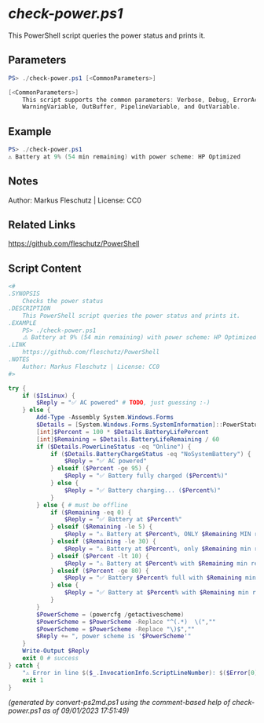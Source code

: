 *check-power.ps1*
================

This PowerShell script queries the power status and prints it.

Parameters
----------
```powershell
PS> ./check-power.ps1 [<CommonParameters>]

[<CommonParameters>]
    This script supports the common parameters: Verbose, Debug, ErrorAction, ErrorVariable, WarningAction, 
    WarningVariable, OutBuffer, PipelineVariable, and OutVariable.
```

Example
-------
```powershell
PS> ./check-power.ps1
⚠️ Battery at 9% (54 min remaining) with power scheme: HP Optimized

```

Notes
-----
Author: Markus Fleschutz | License: CC0

Related Links
-------------
https://github.com/fleschutz/PowerShell

Script Content
--------------
```powershell
<#
.SYNOPSIS
	Checks the power status
.DESCRIPTION
	This PowerShell script queries the power status and prints it.
.EXAMPLE
	PS> ./check-power.ps1
	⚠️ Battery at 9% (54 min remaining) with power scheme: HP Optimized 
.LINK
	https://github.com/fleschutz/PowerShell
.NOTES
	Author: Markus Fleschutz | License: CC0
#>

try {
	if ($IsLinux) {
		$Reply = "✅ AC powered" # TODO, just guessing :-)
	} else {
		Add-Type -Assembly System.Windows.Forms
		$Details = [System.Windows.Forms.SystemInformation]::PowerStatus
		[int]$Percent = 100 * $Details.BatteryLifePercent
		[int]$Remaining = $Details.BatteryLifeRemaining / 60
		if ($Details.PowerLineStatus -eq "Online") {
			if ($Details.BatteryChargeStatus -eq "NoSystemBattery") {
				$Reply = "✅ AC powered"
			} elseif ($Percent -ge 95) {
				$Reply = "✅ Battery fully charged ($Percent%)"
			} else {
				$Reply = "✅ Battery charging... ($Percent%)"
			}
		} else { # must be offline
			if ($Remaining -eq 0) {
				$Reply = "✅ Battery at $Percent%"
			} elseif ($Remaining -le 5) {
				$Reply = "⚠️ Battery at $Percent%, ONLY $Remaining MIN remaining"
			} elseif ($Remaining -le 30) {
				$Reply = "⚠️ Battery at $Percent%, only $Remaining min remaining"
			} elseif ($Percent -lt 10) {
				$Reply = "⚠️ Battery at $Percent% with $Remaining min remaining"
			} elseif ($Percent -ge 80) {
				$Reply = "✅ Battery $Percent% full with $Remaining min remaining"
			} else {
				$Reply = "✅ Battery at $Percent% with $Remaining min remaining"
			}
		}
		$PowerScheme = (powercfg /getactivescheme)
		$PowerScheme = $PowerScheme -Replace "^(.*)  \(",""
		$PowerScheme = $PowerScheme -Replace "\)$",""
		$Reply += ", power scheme is '$PowerScheme'"
	}
	Write-Output $Reply
	exit 0 # success
} catch {
	"⚠️ Error in line $($_.InvocationInfo.ScriptLineNumber): $($Error[0])"
	exit 1
}
```

*(generated by convert-ps2md.ps1 using the comment-based help of check-power.ps1 as of 09/01/2023 17:51:49)*
